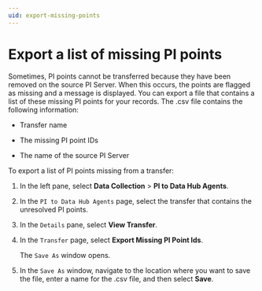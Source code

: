```yaml
---
uid: export-missing-points
---
```


# Export a list of missing PI points

Sometimes, PI points cannot be transferred because they have been removed on the source PI Server. When this occurs, the points are flagged as missing and a message is displayed. You can export a file that contains a list of these missing PI points for your records. The .csv file contains the following information:

- Transfer name

- The missing PI point IDs

- The name of the source PI Server

To export a list of PI points missing from a transfer:

1. In the left pane, select **Data Collection** > **PI to Data Hub Agents**.

1. In the `PI to Data Hub Agents` page, select the transfer that contains the unresolved PI points.
 
1. In the `Details` pane, select **View Transfer**.

1. In the `Transfer` page, select **Export Missing PI Point Ids**.

   The `Save As` window opens.

1. In the `Save As` window, navigate to the location where you want to save the file, enter a name for the .csv file, and then select **Save**.
